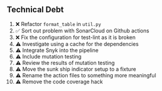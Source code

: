 ## Technical Debt

1. ❌ Refactor `format_table` in `util.py`
1. ✅ Sort out problem with SonarCloud on Github actions  
1. ❌ Fix the configuration for test-lint as it is broken
1. ⚠ Investigate using a cache for the dependencies
1. ⚠ Integrate Snyk into the pipeline
1. ⚠ Include mutation testing
1. ⚠ Review the results of mutation testing
1. ⚠ Move the sunk ship indicator setup to a fixture
1. ⚠ Rename the action files to something more meaningful
1. ⚠ Remove the code coverage hack
